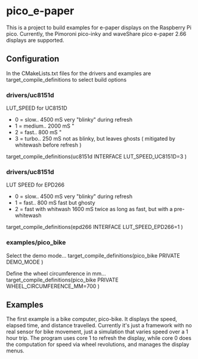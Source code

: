 # pico_e-paper
This is a project to build examples for e-paper displays on the Raspberry Pi pico.
Currently, the Pimoroni pico-inky and waveShare pico e-paper 2.66 displays are supported.

## Configuration
In the CMakeLists.txt files for the drivers and examples are target_compile_definitions to select build options

### drivers/uc8151d
LUT_SPEED for UC8151D
- 0 = slow..		4500 mS   very "blinky" during refresh
- 1 = medium..	2000 mS		"
- 2 = fast..	 	800 mS		"
- 3 = turbo..	 250 mS   not as blinky, but leaves ghosts ( mitigated by whitewash before refresh )

target_compile_definitions(uc8151d INTERFACE LUT_SPEED_UC8151D=3 )

### drivers/uc8151d
 LUT SPEED for EPD266
- 0 = slow..				4500 mS   very "blinky" during refresh
- 1 = fast..				 800 mS	  fast but ghosty	
- 2 = fast with whitwash	1600 mS	  twice as long as fast, but with a pre-whitewash

target_compile_definitions(epd266 INTERFACE LUT_SPEED_EPD266=1 )

### examples/pico_bike
Select the demo mode...
target_compile_definitions(pico_bike PRIVATE DEMO_MODE )

Define the wheel circumference in mm...
target_compile_definitions(pico_bike PRIVATE WHEEL_CIRCUMFERENCE_MM=700 )

## Examples
The first example is a bike computer, pico-bike. It displays the speed, elapsed time, and distance travelled.
Currently it's just a framework with no real sensor for bike movement, just a simulation that varies speed over a 1 hour trip.
The program uses core 1 to refresh the display, while core 0 does the computation for speed via wheel revolutions, and manages the display menus.

